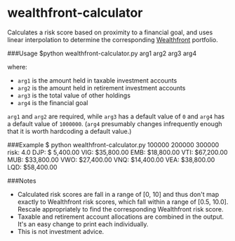 wealthfront-calculator
======================
Calculates a risk score based on proximity to a financial goal, and uses linear interpolation to determine the corresponding [Wealthfront](https://www.wealthfront.com/) portfolio.

###Usage
     $python wealthfront-calculator.py arg1 arg2 arg3 arg4

where:

- `arg1` is the amount held in taxable investment accounts
- `arg2` is the amount held in retirement investment accounts
- `arg3` is the total value of other holdings
- `arg4` is the financial goal

`arg1` and `arg2` are required, while `arg3` has a default value of `0` and `arg4` has a default value of `1000000`. (`arg4` presumably changes infrequently enough that it is worth hardcoding a default value.)

###Example
    $ python wealthfront-calculator.py 100000 200000 300000
    risk: 4.0
    DJP: $ 5,400.00
    VIG: $35,800.00
    EMB: $18,800.00
    VTI: $67,200.00
    MUB: $33,800.00
    VWO: $27,400.00
    VNQ: $14,400.00
    VEA: $38,800.00
    LQD: $58,400.00

###Notes
- Calculated risk scores are fall in a range of [0, 10] and thus don't map exactly to Wealthfront risk scores, which fall within a range of [0.5, 10.0]. Rescale appropriately to find the corresponding Wealthfront risk score. 
- Taxable and retirement account allocations are combined in the output. It's an easy change to print each individually.
- This is not investment advice.
